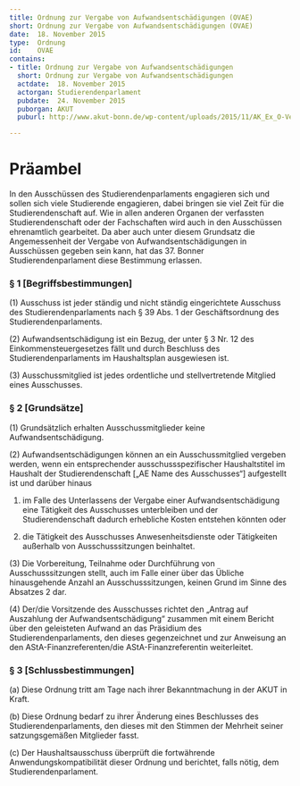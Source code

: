 ```yaml
---
title: Ordnung zur Vergabe von Aufwandsentschädigungen (OVAE)
short: Ordnung zur Vergabe von Aufwandsentschädigungen (OVAE)
date:  18. November 2015
type:  Ordnung
id:    OVAE
contains:
- title: Ordnung zur Vergabe von Aufwandsentschädigungen
  short: Ordnung zur Vergabe von Aufwandsentschädigungen
  actdate:  18. November 2015
  actorgan: Studierendenparlament
  pubdate:  24. November 2015
  puborgan: AKUT
  puburl: http://www.akut-bonn.de/wp-content/uploads/2015/11/AK_Ex_O-VergabeAE-Aussch%C3%BCsse.pdf

---
```


# Präambel

In den Ausschüssen des Studierendenparlaments engagieren sich und sollen sich viele
Studierende engagieren, dabei bringen sie viel Zeit für die Studierendenschaft auf. Wie in
allen anderen Organen der verfassten Studierendenschaft oder der Fachschaften wird auch in
den Ausschüssen ehrenamtlich gearbeitet. Da aber auch unter diesem Grundsatz die
Angemessenheit der Vergabe von Aufwandsentschädigungen in Ausschüssen gegeben sein
kann, hat das 37. Bonner Studierendenparlament diese Bestimmung erlassen.

### § 1 [Begriffsbestimmungen]

(1) Ausschuss ist jeder ständig und nicht ständig eingerichtete Ausschuss des
Studierendenparlaments nach § 39 Abs. 1 der Geschäftsordnung des
Studierendenparlaments.

(2) Aufwandsentschädigung ist ein Bezug, der unter § 3 Nr. 12 des
Einkommensteuergesetzes fällt und durch Beschluss des Studierendenparlaments im
Haushaltsplan ausgewiesen ist.

(3) Ausschussmitglied ist jedes ordentliche und stellvertretende Mitglied eines
Ausschusses.


### § 2 [Grundsätze]

(1) Grundsätzlich erhalten Ausschussmitglieder keine Aufwandsentschädigung.

(2) Aufwandsentschädigungen können an ein Ausschussmitglied vergeben werden, wenn
ein entsprechender ausschussspezifischer Haushaltstitel im Haushalt der
Studierendenschaft [„AE Name des Ausschusses“] aufgestellt ist und darüber hinaus

1. im Falle des Unterlassens der Vergabe einer Aufwandsentschädigung eine
Tätigkeit des Ausschusses unterbleiben und der Studierendenschaft dadurch
erhebliche Kosten entstehen könnten oder

2. die Tätigkeit des Ausschusses Anwesenheitsdienste oder Tätigkeiten außerhalb
von Ausschusssitzungen beinhaltet.

(3) Die Vorbereitung, Teilnahme oder Durchführung von Ausschusssitzungen stellt, auch
im Falle einer über das Übliche hinausgehende Anzahl an Ausschusssitzungen, keinen
Grund im Sinne des Absatzes 2 dar.

(4) Der/die Vorsitzende des Ausschusses richtet den „Antrag auf Auszahlung der
Aufwandsentschädigung“ zusammen mit einem Bericht über den geleisteten Aufwand
an das Präsidium des Studierendenparlaments, den dieses gegenzeichnet und zur
Anweisung an den AStA-Finanzreferenten/die AStA-Finanzreferentin weiterleitet.


### § 3 [Schlussbestimmungen]

(a) Diese Ordnung tritt am Tage nach ihrer Bekanntmachung in der AKUT in Kraft.

(b) Diese Ordnung bedarf zu ihrer Änderung eines Beschlusses des
Studierendenparlaments, den dieses mit den Stimmen der Mehrheit seiner
satzungsgemäßen Mitglieder fasst.

(c) Der Haushaltsausschuss überprüft die fortwährende Anwendungskompatibilität dieser
Ordnung und berichtet, falls nötig, dem Studierendenparlament.


